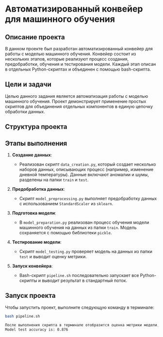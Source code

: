 # Автоматизированный конвейер для машинного обучения

## Описание проекта

В данном проекте был разработан автоматизированный конвейер для работы с моделью машинного обучения. Конвейер состоит из нескольких этапов, которые реализуют процесс создания, предобработки, обучения и тестирования модели. Каждый этап описан в отдельных Python-скриптах и объединен с помощью bash-скрипта.

## Цели и задачи

Целью данного задания является автоматизация работы с моделью машинного обучения. Проект демонстрирует применение простых скриптов для объединения отдельных компонентов в единую цепочку обработки данных.

## Структура проекта


## Этапы выполнения

1. **Создание данных**:
   - Реализован скрипт `data_creation.py`, который создает несколько наборов данных, описывающих процесс (например, изменение дневной температуры). Данные включают аномалии и шумы, разделены на папки `train` и `test`.

2. **Предобработка данных**:
   - Скрипт `model_preprocessing.py` выполняет предобработку данных с использованием `StandardScaler` из `sklearn`.

3. **Подготовка модели**:
   - В `model_preparation.py` реализован процесс обучения модели машинного обучения на данных из папки `train`. Модель сохраняется с помощью библиотеки `pickle`.

4. **Тестирование модели**:
   - Скрипт `model_testing.py` проверяет модель на данных из папки `test` и выводит оценку метрики.

5. **Запуск конвейера**:
   - Bash-скрипт `pipeline.sh` последовательно запускает все Python-скрипты и выводит результат в стандартный поток.

## Запуск проекта

Чтобы запустить проект, выполните следующую команду в терминале:

```bash
bash pipeline.sh

После выполнения скрипта в терминале отобразится оценка метрики модели, например:
Model test accuracy is: 0.876
